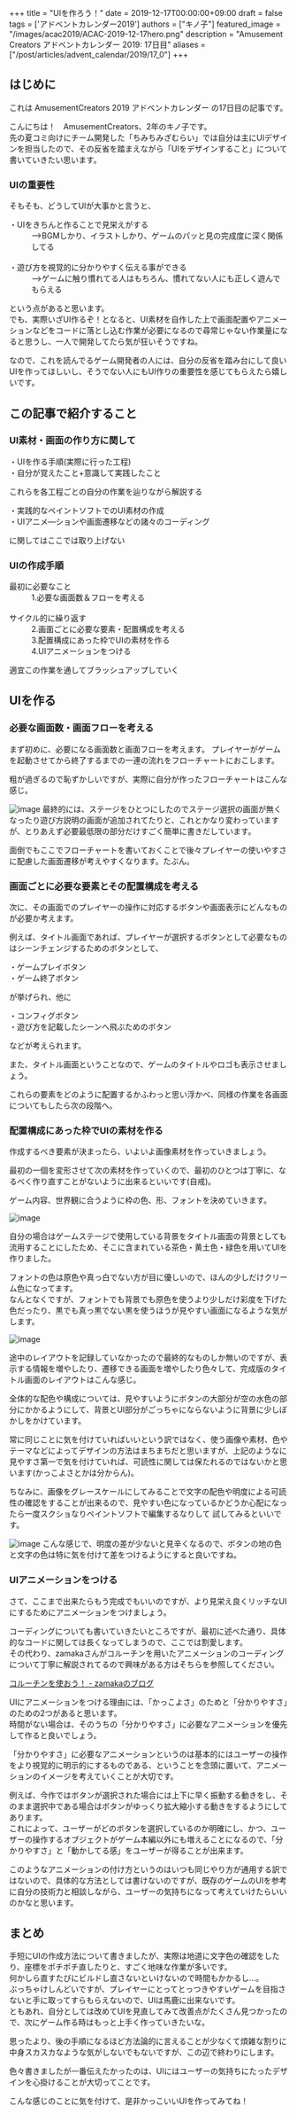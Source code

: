 +++
title =  "UIを作ろう！"
date = 2019-12-17T00:00:00+09:00
draft = false
tags = ['アドベントカレンダー2019']
authors = ["キノ子"]
featured_image = "/images/acac2019/ACAC-2019-12-17hero.png"
description = "Amusement Creators アドベントカレンダー 2019: 17日目"
aliases = ["/post/articles/advent_calendar/2019/17_0"]
+++

## はじめに
これは AmusementCreators 2019 アドベントカレンダー の17日目の記事です。

こんにちは！　AmusementCreators、2年のキノ子です。  
先の夏コミ向けにチーム開発した「ちみちみざむらい」では自分は主にUIデザインを担当したので、その反省を踏まえながら「UIをデザインすること」について書いていきたい思います。

### UIの重要性
そもそも、どうしてUIが大事かと言うと、

<dl>
  <dt>・UIをきちんと作ることで見栄えがする</dt>
  <dd>-->BGMしかり、イラストしかり、ゲームのパッと見の完成度に深く関係してる</dd>
  <br>
  <dt>・遊び方を視覚的に分かりやすく伝える事ができる</dt>
  <dd>-->ゲームに触り慣れてる人はもちろん、慣れてない人にも正しく遊んでもらえる</dd>
</dl>

という点があると思います。  
でも、実際いざUI作るぞ！となると、UI素材を自作した上で画面配置やアニメーションなどをコードに落とし込む作業が必要になるので尋常じゃない作業量になると思うし、一人で開発してたら気が狂いそうですね。  

なので、これを読んでるゲーム開発者の人には、自分の反省を踏み台にして良いUIを作ってほしいし、そうでない人にもUI作りの重要性を感じてもらえたら嬉しいです。

## この記事で紹介すること
### UI素材・画面の作り方に関して  

・UIを作る手順(実際に行った工程)  
・自分が覚えたこと+意識して実践したこと  

これらを各工程ごとの自分の作業を辿りながら解説する

・実践的なペイントソフトでのUI素材の作成  
・UIアニメ―ションや画面遷移などの諸々のコーディング

に関してはここでは取り上げない

### UIの作成手順
<dl>
  <dt>最初に必要なこと</dt>
  <dd>1.必要な画面数＆フローを考える </dd>
  <br>
  <dt>サイクル的に繰り返す</dt>
  <dd>2.画面ごとに必要な要素・配置構成を考える </dd>
  <dd>3.配置構成にあった枠でUIの素材を作る</dd>
  <dd>4.UIアニメーションをつける</dd>
</dl>

 適宜この作業を通してブラッシュアップしていく

## UIを作る

### 必要な画面数・画面フローを考える
まず初めに、必要になる画面数と画面フローを考えます。
プレイヤーがゲームを起動させてから終了するまでの一連の流れをフローチャートにおこします。

粗が過ぎるので恥ずかしいですが、実際に自分が作ったフローチャートはこんな感じ。

![image](/images/acac2019/ACAC-2019-12-17(1).png)
最終的には、ステージをひとつにしたのでステージ選択の画面が無くなったり遊び方説明の画面が追加されてたりと、これとかなり変わっていますが、とりあえず必要最低限の部分だけすごく簡単に書きだしています。

面倒でもここでフローチャートを書いておくことで後々プレイヤーの使いやすさに配慮した画面遷移が考えやすくなります。たぶん。

### 画面ごとに必要な要素とその配置構成を考える
次に、その画面でのプレイヤーの操作に対応するボタンや画面表示にどんなものが必要か考えます。

例えば、タイトル画面であれば、プレイヤーが選択するボタンとして必要なものはシーンチェンジするためのボタンとして、  

・ゲームプレイボタン  
・ゲーム終了ボタン

が挙げられ、他に

・コンフィグボタン  
・遊び方を記載したシーンへ飛ぶためのボタン 

などが考えられます。

また、タイトル画面ということなので、ゲームのタイトルやロゴも表示させましょう。

これらの要素をどのように配置するかふわっと思い浮かべ、同様の作業を各画面についてもしたら次の段階へ。

### 配置構成にあった枠でUIの素材を作る
作成するべき要素が決まったら、いよいよ画像素材を作っていきましょう。 

最初の一個を変形させて次の素材を作っていくので、最初のひとつは丁寧に、なるべく作り直すことがないように出来るといいです(自戒)。

ゲーム内容、世界観に合うように枠の色、形、フォントを決めていきます。

![image](/images/acac2019/ACAC-2019-12-17(3).png)

自分の場合はゲームステージで使用している背景をタイトル画面の背景としても流用することにしたため、そこに含まれている茶色・黄土色・緑色を用いてUIを作りました。  

フォントの色は原色や真っ白でない方が目に優しいので、ほんの少しだけクリーム色になってます。  
なんとなくですが、フォントでも背景でも原色を使うより少しだけ彩度を下げた色だったり、黒でも真っ黒でない黒を使うほうが見やすい画面になるような気がします。  

![image](/images/acac2019/ACAC-2019-12-17(2).png)

途中のレイアウトを記録していなかったので最終的なものしか無いのですが、表示する情報を増やしたり、遷移できる画面を増やしたり色々して、完成版のタイトル画面のレイアウトはこんな感じ。  

全体的な配色や構成については、見やすいようにボタンの大部分が空の水色の部分にかかるようにして、背景とUI部分がごっちゃにならないように背景に少しぼかしをかけています。

常に同じことに気を付けていればいいという訳ではなく、使う画像や素材、色やテーマなどによってデザインの方法はまちまちだと思いますが、上記のようなに見やすさ第一で気を付けていれば、可読性に関しては保たれるのではないかと思います(かっこよさとかは分からん)。

ちなみに、画像をグレースケールにしてみることで文字の配色や明度による可読性の確認をすることが出来るので、見やすい色になっているかどうか心配になったら一度スクショなりペイントソフトで編集するなりして
試してみるといいです。

![image](/images/acac2019/ACAC-2019-12-17(4).png)
こんな感じで、明度の差が少ないと見辛くなるので、ボタンの地の色と文字の色は特に気を付けて差をつけるようにすると良いですね。

### UIアニメーションをつける
さて、ここまで出来たらもう完成でもいいのですが、より見栄え良くリッチなUIにするためにアニメーションをつけましょう。

コーディングについても書いていきたいところですが、最初に述べた通り、具体的なコードに関しては長くなってしまうので、ここでは割愛します。  
その代わり、zamakaさんがコルーチンを用いたアニメーションのコーディングについて丁寧に解説されてるので興味がある方はそちらを参照してください。  

[コルーチンを使おう！ - zamakaのブログ](https://zamaka.hatenablog.com/entry/2018/12/11/204345)

UIにアニメーションをつける理由には、「かっこよさ」のためと「分かりやすさ」のための2つがあると思います。  
時間がない場合は、そのうちの「分かりやすさ」に必要なアニメーションを優先して作ると良いでしょう。

「分かりやすさ」に必要なアニメーションというのは基本的にはユーザーの操作をより視覚的に明示的にするものである、ということを念頭に置いて、アニメーションのイメージを考えていくことが大切です。

例えば、今作ではボタンが選択された場合には上下に早く振動する動きをし、そのまま選択中である場合はボタンがゆっくり拡大縮小する動きをするようにしてあります。  
これによって、ユーザーがどのボタンを選択しているのか明確にし、かつ、ユーザーの操作するオブジェクトがゲーム本編以外にも増えることになるので、「分かりやすさ」と「動かしてる感」をユーザーが得ることが出来ます。

このようなアニメーションの付け方というのはいつも同じやり方が通用する訳ではないので、具体的な方法としては書けないのですが、既存のゲームのUIを参考に自分の技術力と相談しながら、ユーザーの気持ちになって考えていけたらいいのかなと思います。

## まとめ
手短にUIの作成方法について書きましたが、実際は地道に文字色の確認をしたり、座標をポチポチ直したりと、すごく地味な作業が多いです。  
何かしら直すたびにビルドし直さないといけないので時間もかかるし…。  
ぶっちゃけしんどいですが、プレイヤーにとってとっつきやすいゲームを目指さないと手に取ってすらもらえないので、UIは馬鹿に出来ないです。  
ともあれ、自分としては改めてUIを見直してみて改善点がたくさん見つかったので、次にゲーム作る時はもっと上手く作っていきたいな。

思ったより、後の手順になるほど方法論的に言えることが少なくて煩雑な割りに中身スカスカなような気がしないでもないですが、この辺で終わりにします。

色々書きましたが一番伝えたかったのは、UIにはユーザーの気持ちにたったデザインを心掛けることが大切ってことです。

こんな感じのことに気を付けて、是非かっこいいUIを作ってみてね！ 
